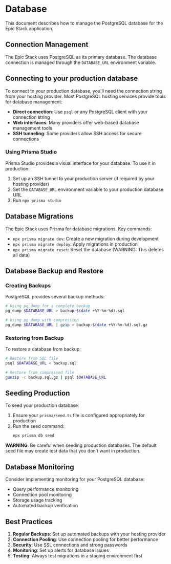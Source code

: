 # Database

This document describes how to manage the PostgreSQL database for the Epic Stack
application.

## Connection Management

The Epic Stack uses PostgreSQL as its primary database. The database connection
is managed through the `DATABASE_URL` environment variable.

## Connecting to your production database

To connect to your production database, you'll need the connection string from
your hosting provider. Most PostgreSQL hosting services provide tools for
database management:

- **Direct connection**: Use `psql` or any PostgreSQL client with your
  connection string
- **Web interfaces**: Many providers offer web-based database management tools
- **SSH tunneling**: Some providers allow SSH access for secure connections

### Using Prisma Studio

Prisma Studio provides a visual interface for your database. To use it in
production:

1. Set up an SSH tunnel to your production server (if required by your hosting
   provider)
2. Set the `DATABASE_URL` environment variable to your production database URL
3. Run `npx prisma studio`

## Database Migrations

The Epic Stack uses Prisma for database migrations. Key commands:

- `npx prisma migrate dev`: Create a new migration during development
- `npx prisma migrate deploy`: Apply migrations in production
- `npx prisma migrate reset`: Reset the database (WARNING: This deletes all
  data)

## Database Backup and Restore

### Creating Backups

PostgreSQL provides several backup methods:

```bash
# Using pg_dump for a complete backup
pg_dump $DATABASE_URL > backup-$(date +%Y-%m-%d).sql

# Using pg_dump with compression
pg_dump $DATABASE_URL | gzip > backup-$(date +%Y-%m-%d).sql.gz
```

### Restoring from Backup

To restore a database from backup:

```bash
# Restore from SQL file
psql $DATABASE_URL < backup.sql

# Restore from compressed file
gunzip -c backup.sql.gz | psql $DATABASE_URL
```

## Seeding Production

To seed your production database:

1. Ensure your `prisma/seed.ts` file is configured appropriately for production
2. Run the seed command:
   ```bash
   npx prisma db seed
   ```

**WARNING**: Be careful when seeding production databases. The default seed file
may create test data that you don't want in production.

## Database Monitoring

Consider implementing monitoring for your PostgreSQL database:

- Query performance monitoring
- Connection pool monitoring
- Storage usage tracking
- Automated backup verification

## Best Practices

1. **Regular Backups**: Set up automated backups with your hosting provider
2. **Connection Pooling**: Use connection pooling for better performance
3. **Security**: Use SSL connections and strong passwords
4. **Monitoring**: Set up alerts for database issues
5. **Testing**: Always test migrations in a staging environment first
